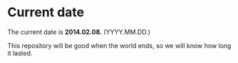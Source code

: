 # Current date

The current date is **2014.02.08.** (YYYY.MM.DD.)

This repository will be good when the world ends, so we will know how long it lasted.